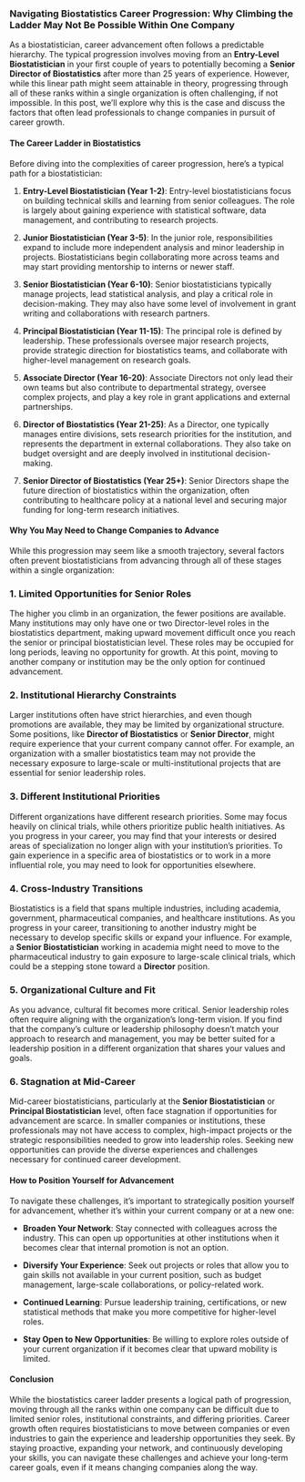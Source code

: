### Navigating Biostatistics Career Progression: Why Climbing the Ladder May Not Be Possible Within One Company

As a biostatistician, career advancement often follows a predictable hierarchy. The typical progression involves moving from an **Entry-Level Biostatistician** in your first couple of years to potentially becoming a **Senior Director of Biostatistics** after more than 25 years of experience. However, while this linear path might seem attainable in theory, progressing through all of these ranks within a single organization is often challenging, if not impossible. In this post, we’ll explore why this is the case and discuss the factors that often lead professionals to change companies in pursuit of career growth.

#### The Career Ladder in Biostatistics
Before diving into the complexities of career progression, here’s a typical path for a biostatistician:

1. **Entry-Level Biostatistician (Year 1-2)**: Entry-level biostatisticians focus on building technical skills and learning from senior colleagues. The role is largely about gaining experience with statistical software, data management, and contributing to research projects.
  
2. **Junior Biostatistician (Year 3-5)**: In the junior role, responsibilities expand to include more independent analysis and minor leadership in projects. Biostatisticians begin collaborating more across teams and may start providing mentorship to interns or newer staff.

3. **Senior Biostatistician (Year 6-10)**: Senior biostatisticians typically manage projects, lead statistical analysis, and play a critical role in decision-making. They may also have some level of involvement in grant writing and collaborations with research partners.

4. **Principal Biostatistician (Year 11-15)**: The principal role is defined by leadership. These professionals oversee major research projects, provide strategic direction for biostatistics teams, and collaborate with higher-level management on research goals.

5. **Associate Director (Year 16-20)**: Associate Directors not only lead their own teams but also contribute to departmental strategy, oversee complex projects, and play a key role in grant applications and external partnerships.

6. **Director of Biostatistics (Year 21-25)**: As a Director, one typically manages entire divisions, sets research priorities for the institution, and represents the department in external collaborations. They also take on budget oversight and are deeply involved in institutional decision-making.

7. **Senior Director of Biostatistics (Year 25+)**: Senior Directors shape the future direction of biostatistics within the organization, often contributing to healthcare policy at a national level and securing major funding for long-term research initiatives.

#### Why You May Need to Change Companies to Advance

While this progression may seem like a smooth trajectory, several factors often prevent biostatisticians from advancing through all of these stages within a single organization:

### 1. **Limited Opportunities for Senior Roles**
The higher you climb in an organization, the fewer positions are available. Many institutions may only have one or two Director-level roles in the biostatistics department, making upward movement difficult once you reach the senior or principal biostatistician level. These roles may be occupied for long periods, leaving no opportunity for growth. At this point, moving to another company or institution may be the only option for continued advancement.

### 2. **Institutional Hierarchy Constraints**
Larger institutions often have strict hierarchies, and even though promotions are available, they may be limited by organizational structure. Some positions, like **Director of Biostatistics** or **Senior Director**, might require experience that your current company cannot offer. For example, an organization with a smaller biostatistics team may not provide the necessary exposure to large-scale or multi-institutional projects that are essential for senior leadership roles.

### 3. **Different Institutional Priorities**
Different organizations have different research priorities. Some may focus heavily on clinical trials, while others prioritize public health initiatives. As you progress in your career, you may find that your interests or desired areas of specialization no longer align with your institution’s priorities. To gain experience in a specific area of biostatistics or to work in a more influential role, you may need to look for opportunities elsewhere.

### 4. **Cross-Industry Transitions**
Biostatistics is a field that spans multiple industries, including academia, government, pharmaceutical companies, and healthcare institutions. As you progress in your career, transitioning to another industry might be necessary to develop specific skills or expand your influence. For example, a **Senior Biostatistician** working in academia might need to move to the pharmaceutical industry to gain exposure to large-scale clinical trials, which could be a stepping stone toward a **Director** position.

### 5. **Organizational Culture and Fit**
As you advance, cultural fit becomes more critical. Senior leadership roles often require aligning with the organization’s long-term vision. If you find that the company’s culture or leadership philosophy doesn’t match your approach to research and management, you may be better suited for a leadership position in a different organization that shares your values and goals.

### 6. **Stagnation at Mid-Career**
Mid-career biostatisticians, particularly at the **Senior Biostatistician** or **Principal Biostatistician** level, often face stagnation if opportunities for advancement are scarce. In smaller companies or institutions, these professionals may not have access to complex, high-impact projects or the strategic responsibilities needed to grow into leadership roles. Seeking new opportunities can provide the diverse experiences and challenges necessary for continued career development.

#### How to Position Yourself for Advancement

To navigate these challenges, it’s important to strategically position yourself for advancement, whether it’s within your current company or at a new one:

- **Broaden Your Network**: Stay connected with colleagues across the industry. This can open up opportunities at other institutions when it becomes clear that internal promotion is not an option.
  
- **Diversify Your Experience**: Seek out projects or roles that allow you to gain skills not available in your current position, such as budget management, large-scale collaborations, or policy-related work.
  
- **Continued Learning**: Pursue leadership training, certifications, or new statistical methods that make you more competitive for higher-level roles.
  
- **Stay Open to New Opportunities**: Be willing to explore roles outside of your current organization if it becomes clear that upward mobility is limited.

#### Conclusion

While the biostatistics career ladder presents a logical path of progression, moving through all the ranks within one company can be difficult due to limited senior roles, institutional constraints, and differing priorities. Career growth often requires biostatisticians to move between companies or even industries to gain the experience and leadership opportunities they seek. By staying proactive, expanding your network, and continuously developing your skills, you can navigate these challenges and achieve your long-term career goals, even if it means changing companies along the way.